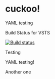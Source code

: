 # cuckoo!
YAML testing

Build Status for VSTS

[![Build status](https://codedev.ms/KonradDEV/Testing2/_apis/build/status/Testing2-ASP.NET-CI)](https://codedev.ms/KonradDEV/Testing2/_apis/build/latest/Testing2-ASP.NET-CI)

Testing 

YAML testing!

Another one
